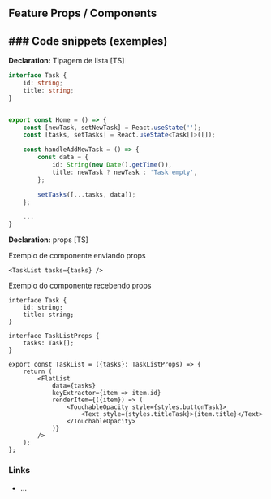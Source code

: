 ## Feature Props / Components

## ### Code snippets (exemples)

**Declaration:** Tipagem de lista [TS]

```typescript
interface Task {
    id: string;
    title: string;
}


export const Home = () => {
    const [newTask, setNewTask] = React.useState('');
    const [tasks, setTasks] = React.useState<Task[]>([]);

    const handleAddNewTask = () => {
        const data = {
            id: String(new Date().getTime()),
            title: newTask ? newTask : 'Task empty',
        };

        setTasks([...tasks, data]);
    };

    ...
}
```

**Declaration:** props [TS]

Exemplo de componente enviando props

```tsx
<TaskList tasks={tasks} />
```

Exemplo do componente recebendo props

```tsx
interface Task {
    id: string;
    title: string;
}

interface TaskListProps {
    tasks: Task[];
}

export const TaskList = ({tasks}: TaskListProps) => {
    return (
        <FlatList
            data={tasks}
            keyExtractor={item => item.id}
            renderItem={({item}) => (
                <TouchableOpacity style={styles.buttonTask}>
                    <Text style={styles.titleTask}>{item.title}</Text>
                </TouchableOpacity>
            )}
        />
    );
};
```

### Links

* ...
